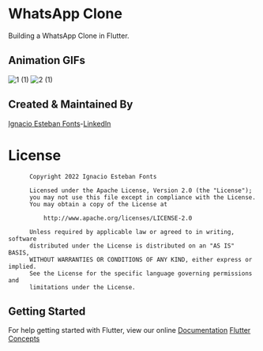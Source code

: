 # WhatsApp Clone

Building a WhatsApp Clone in Flutter.

## Animation GIFs

![1 (1)](https://user-images.githubusercontent.com/93054257/209562561-5d56a375-58f9-4c72-9848-47b8370d31a5.gif)
![2 (1)](https://user-images.githubusercontent.com/93054257/209562563-a24d1072-d639-450e-9107-773ee1594144.gif)


## Created & Maintained By

[Ignacio Esteban Fonts](https://github.com/fontsignacio)-[LinkedIn](https://www.linkedin.com/in/ignacio-esteban-fonts-731588165/)

# License

          Copyright 2022 Ignacio Esteban Fonts

          Licensed under the Apache License, Version 2.0 (the "License");
          you may not use this file except in compliance with the License.
          You may obtain a copy of the License at

              http://www.apache.org/licenses/LICENSE-2.0

          Unless required by applicable law or agreed to in writing, software
          distributed under the License is distributed on an "AS IS" BASIS,
          WITHOUT WARRANTIES OR CONDITIONS OF ANY KIND, either express or implied.
          See the License for the specific language governing permissions and
          limitations under the License.
      
      
 ## Getting Started

For help getting started with Flutter, view our online
[Documentation](https://flutter.io/)      [Flutter Concepts](https://github.com/fontsignacio/Flutter)

